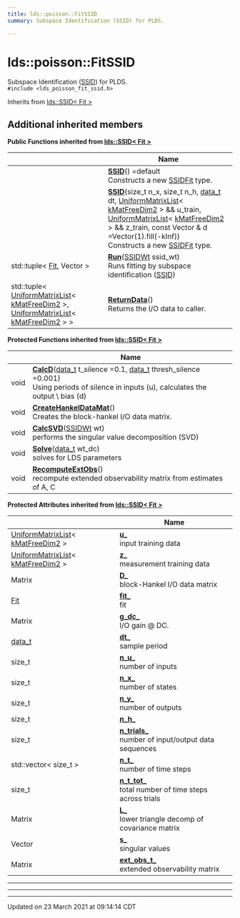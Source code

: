 ```yaml
---
title: lds::poisson::FitSSID
summary: Subspace Identification (SSID) for PLDS. 

---
```


# lds::poisson::FitSSID



Subspace Identification ([SSID](/ldsctrlest/docs/api/classes/classlds_1_1_s_s_i_d/)) for PLDS. 
<br /> `#include <lds_poisson_fit_ssid.h>`

Inherits from [lds::SSID< Fit >](/ldsctrlest/docs/api/classes/classlds_1_1_s_s_i_d/)

## Additional inherited members

**Public Functions inherited from [lds::SSID< Fit >](/ldsctrlest/docs/api/classes/classlds_1_1_s_s_i_d/)**

|                | Name           |
| -------------- | -------------- |
| | **[SSID](/ldsctrlest/docs/api/classes/classlds_1_1_s_s_i_d/#function-ssid)**() =default<br>Constructs a new [SSID](/ldsctrlest/docs/api/classes/classlds_1_1_s_s_i_d/)[Fit](/ldsctrlest/docs/api/classes/classlds_1_1_fit/) type.  |
| | **[SSID](/ldsctrlest/docs/api/classes/classlds_1_1_s_s_i_d/#function-ssid)**(size_t n_x, size_t n_h, [data_t](/ldsctrlest/docs/api/namespaces/namespacelds/#using-data_t) dt, [UniformMatrixList](/ldsctrlest/docs/api/classes/classlds_1_1_uniform_matrix_list/)< [kMatFreeDim2](/ldsctrlest/docs/api/namespaces/namespacelds/#enumvalue-kmatfreedim2) > && u_train, [UniformMatrixList](/ldsctrlest/docs/api/classes/classlds_1_1_uniform_matrix_list/)< [kMatFreeDim2](/ldsctrlest/docs/api/namespaces/namespacelds/#enumvalue-kmatfreedim2) > && z_train, const Vector & d =Vector(1).fill(-kInf))<br>Constructs a new [SSID](/ldsctrlest/docs/api/classes/classlds_1_1_s_s_i_d/)[Fit](/ldsctrlest/docs/api/classes/classlds_1_1_fit/) type.  |
| std::tuple< [Fit](/ldsctrlest/docs/api/classes/classlds_1_1_fit/), Vector > | **[Run](/ldsctrlest/docs/api/classes/classlds_1_1_s_s_i_d/#function-run)**([SSIDWt](/ldsctrlest/docs/api/namespaces/namespacelds/#enum-ssidwt) ssid_wt)<br>Runs fitting by subspace identification ([SSID](/ldsctrlest/docs/api/classes/classlds_1_1_s_s_i_d/))  |
| std::tuple< [UniformMatrixList](/ldsctrlest/docs/api/classes/classlds_1_1_uniform_matrix_list/)< [kMatFreeDim2](/ldsctrlest/docs/api/namespaces/namespacelds/#enumvalue-kmatfreedim2) >, [UniformMatrixList](/ldsctrlest/docs/api/classes/classlds_1_1_uniform_matrix_list/)< [kMatFreeDim2](/ldsctrlest/docs/api/namespaces/namespacelds/#enumvalue-kmatfreedim2) > > | **[ReturnData](/ldsctrlest/docs/api/classes/classlds_1_1_s_s_i_d/#function-returndata)**()<br>Returns the I/O data to caller.  |

**Protected Functions inherited from [lds::SSID< Fit >](/ldsctrlest/docs/api/classes/classlds_1_1_s_s_i_d/)**

|                | Name           |
| -------------- | -------------- |
| void | **[CalcD](/ldsctrlest/docs/api/classes/classlds_1_1_s_s_i_d/#function-calcd)**([data_t](/ldsctrlest/docs/api/namespaces/namespacelds/#using-data_t) t_silence =0.1, [data_t](/ldsctrlest/docs/api/namespaces/namespacelds/#using-data_t) thresh_silence =0.001)<br>Using periods of silence in inputs (u), calculates the output \ bias (d)  |
| void | **[CreateHankelDataMat](/ldsctrlest/docs/api/classes/classlds_1_1_s_s_i_d/#function-createhankeldatamat)**()<br>Creates the block-hankel I/O data matrix.  |
| void | **[CalcSVD](/ldsctrlest/docs/api/classes/classlds_1_1_s_s_i_d/#function-calcsvd)**([SSIDWt](/ldsctrlest/docs/api/namespaces/namespacelds/#enum-ssidwt) wt)<br>performs the singular value decomposition (SVD)  |
| void | **[Solve](/ldsctrlest/docs/api/classes/classlds_1_1_s_s_i_d/#function-solve)**([data_t](/ldsctrlest/docs/api/namespaces/namespacelds/#using-data_t) wt_dc)<br>solves for LDS parameters  |
| void | **[RecomputeExtObs](/ldsctrlest/docs/api/classes/classlds_1_1_s_s_i_d/#function-recomputeextobs)**()<br>recompute extended observability matrix from estimates of A, C  |

**Protected Attributes inherited from [lds::SSID< Fit >](/ldsctrlest/docs/api/classes/classlds_1_1_s_s_i_d/)**

|                | Name           |
| -------------- | -------------- |
| [UniformMatrixList](/ldsctrlest/docs/api/classes/classlds_1_1_uniform_matrix_list/)< [kMatFreeDim2](/ldsctrlest/docs/api/namespaces/namespacelds/#enumvalue-kmatfreedim2) > | **[u_](/ldsctrlest/docs/api/classes/classlds_1_1_s_s_i_d/#variable-u_)** <br>input training data  |
| [UniformMatrixList](/ldsctrlest/docs/api/classes/classlds_1_1_uniform_matrix_list/)< [kMatFreeDim2](/ldsctrlest/docs/api/namespaces/namespacelds/#enumvalue-kmatfreedim2) > | **[z_](/ldsctrlest/docs/api/classes/classlds_1_1_s_s_i_d/#variable-z_)** <br>measurement training data  |
| Matrix | **[D_](/ldsctrlest/docs/api/classes/classlds_1_1_s_s_i_d/#variable-d_)** <br>block-Hankel I/O data matrix  |
| [Fit](/ldsctrlest/docs/api/classes/classlds_1_1_fit/) | **[fit_](/ldsctrlest/docs/api/classes/classlds_1_1_s_s_i_d/#variable-fit_)** <br>fit  |
| Matrix | **[g_dc_](/ldsctrlest/docs/api/classes/classlds_1_1_s_s_i_d/#variable-g_dc_)** <br>I/O gain @ DC.  |
| [data_t](/ldsctrlest/docs/api/namespaces/namespacelds/#using-data_t) | **[dt_](/ldsctrlest/docs/api/classes/classlds_1_1_s_s_i_d/#variable-dt_)** <br>sample period  |
| size_t | **[n_u_](/ldsctrlest/docs/api/classes/classlds_1_1_s_s_i_d/#variable-n_u_)** <br>number of inputs  |
| size_t | **[n_x_](/ldsctrlest/docs/api/classes/classlds_1_1_s_s_i_d/#variable-n_x_)** <br>number of states  |
| size_t | **[n_y_](/ldsctrlest/docs/api/classes/classlds_1_1_s_s_i_d/#variable-n_y_)** <br>number of outputs  |
| size_t | **[n_h_](/ldsctrlest/docs/api/classes/classlds_1_1_s_s_i_d/#variable-n_h_)**  |
| size_t | **[n_trials_](/ldsctrlest/docs/api/classes/classlds_1_1_s_s_i_d/#variable-n_trials_)** <br>number of input/output data sequences  |
| std::vector< size_t > | **[n_t_](/ldsctrlest/docs/api/classes/classlds_1_1_s_s_i_d/#variable-n_t_)** <br>number of time steps  |
| size_t | **[n_t_tot_](/ldsctrlest/docs/api/classes/classlds_1_1_s_s_i_d/#variable-n_t_tot_)** <br>total number of time steps across trials  |
| Matrix | **[L_](/ldsctrlest/docs/api/classes/classlds_1_1_s_s_i_d/#variable-l_)** <br>lower triangle decomp of covariance matrix  |
| Vector | **[s_](/ldsctrlest/docs/api/classes/classlds_1_1_s_s_i_d/#variable-s_)** <br>singular values  |
| Matrix | **[ext_obs_t_](/ldsctrlest/docs/api/classes/classlds_1_1_s_s_i_d/#variable-ext_obs_t_)** <br>extended observability matrix  |


---
---
-------------------------------

Updated on 23 March 2021 at 09:14:14 CDT
